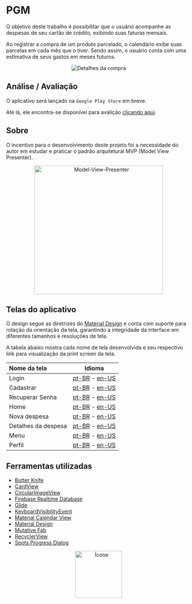 PGM
===

O objetivo deste trabalho é possibilitar que o usuário acompanhe as despesas de seu cartão de crédito, exibindo suas faturas mensais. 

Ao registrar a compra de um produto parcelado, o calendário exibe suas parcelas em cada mês que o tiver. Sendo assim, o usuário conta com uma estimativa de seus gastos em meses futuros.

<p align="center">
  <img src="https://github.com/marcellocamara/PGM/blob/master/extras/images/screenshots/portuguese/overview.png" title="Detalhes da compra">
</p>

## Análise / Avaliação

O aplicativo será lançado na `Google Play Store` em breve.

Até lá, ele encontra-se disponível para avalição [clicando aqui](https://raw.githubusercontent.com/marcellocamara/PGM/master/extras/APK/PGM.apk).

## Sobre

O incentivo para o desenvolvimento deste projeto foi a necessidade do autor em estudar e praticar o padrão arquitetural MVP (Model View Presenter).

<p align="center">
  <img src="https://github.com/marcellocamara/PGM/blob/master/extras/images/others/MVP.png" height="350" title="Model-View-Presenter">
</p>

## Telas do aplicativo

O design segue as diretrizes do [Material Design](https://material.io/design) e conta com suporte para rotação da orientação da tela, garantindo a integridade da interface em diferentes tamanhos e resoluções de tela.

A tabela abaixo mostra cada nome de tela desenvolvida e seu respectivo link para visualização da print screen da tela.

Nome da tela | Idioma
:---  | :---: 
Login | [pt-BR](https://raw.githubusercontent.com/marcellocamara/PGM/master/extras/images/screenshots/portuguese/login.png) - [en-US](https://raw.githubusercontent.com/marcellocamara/PGM/master/extras/images/screenshots/english/login.png)
Cadastrar | [pt-BR](https://raw.githubusercontent.com/marcellocamara/PGM/master/extras/images/screenshots/portuguese/register.png) - [en-US](https://raw.githubusercontent.com/marcellocamara/PGM/master/extras/images/screenshots/english/register.png)
Recuperar Senha | [pt-BR](https://raw.githubusercontent.com/marcellocamara/PGM/master/extras/images/screenshots/portuguese/recover.png) - [en-US](https://raw.githubusercontent.com/marcellocamara/PGM/master/extras/images/screenshots/english/recover.png)
Home | [pt-BR](https://raw.githubusercontent.com/marcellocamara/PGM/master/extras/images/screenshots/portuguese/home.png) - [en-US](https://raw.githubusercontent.com/marcellocamara/PGM/master/extras/images/screenshots/english/home.png)
Nova despesa | [pt-BR](https://raw.githubusercontent.com/marcellocamara/PGM/master/extras/images/screenshots/portuguese/expense.png) - [en-US](https://raw.githubusercontent.com/marcellocamara/PGM/master/extras/images/screenshots/english/expense.png)
Detalhes da despesa | [pt-BR](https://raw.githubusercontent.com/marcellocamara/PGM/master/extras/images/screenshots/portuguese/overview.png) - [en-US](https://raw.githubusercontent.com/marcellocamara/PGM/master/extras/images/screenshots/english/overview.png)
Menu | [pt-BR](https://raw.githubusercontent.com/marcellocamara/PGM/master/extras/images/screenshots/portuguese/menu.png) - [en-US](https://raw.githubusercontent.com/marcellocamara/PGM/master/extras/images/screenshots/english/menu.png)
Perfil | [pt-BR](https://raw.githubusercontent.com/marcellocamara/PGM/master/extras/images/screenshots/portuguese/profile.png) - [en-US](https://raw.githubusercontent.com/marcellocamara/PGM/master/extras/images/screenshots/english/profile.png)

## Ferramentas utilizadas

- [Butter Knife](https://github.com/JakeWharton/butterknife)
- [CardView](https://developer.android.com/guide/topics/ui/layout/cardview)
- [CircularImageView](https://github.com/lopspower/CircularImageView)
- [Firebase Realtime Database](https://firebase.google.com/docs/database/)
- [Glide](https://github.com/bumptech/glide)
- [KeyboardVisibilityEvent](https://github.com/yshrsmz/KeyboardVisibilityEvent)
- [Material Calendar View](https://github.com/prolificinteractive/material-calendarview)
- [Material Design](https://material.io/design/)
- [Mutative Fab](https://github.com/aniketbhoite/MutativeFab)
- [RecyclerView](https://developer.android.com/guide/topics/ui/layout/recyclerview)
- [Spots Progress Dialog](https://github.com/d-max/spots-dialog)

<p align="center">
  <img src="https://github.com/marcellocamara/PGM/blob/master/app/src/main/ic_launcher-web.png" height="128" title="Ícone">
</p>